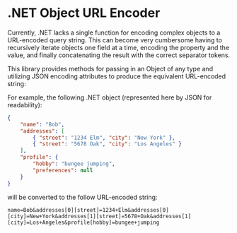 # .NET Object URL Encoder

Currently, .NET lacks a single function for encoding complex objects to a URL-encoded query string. This can
become very cumbersome having to recursively iterate objects one field at a time, encoding the property
and the value, and finally concatenating the result with the correct separator tokens.

This library provides methods for passing in an Object of any type and utilizing JSON encoding attributes to produce
the equivalent URL-encoded string:

For example, the following .NET object (represented here by JSON for readability):
```json
{
    "name": "Bob",
    "addresses": [
        { "street": "1234 Elm", "city": "New York" },
        { "street": "5678 Oak", "city": "Los Angeles" }
    ],
    "profile": {
        "hobby": "bungee jumping",
        "preferences": null
    }
}
```
will be converted to the follow URL-encoded string:
```
name=Bob&addresses[0][street]=1234+Elm&addresses[0][city]=New+York&addresses[1][street]=5678+Oak&addresses[1][city]=Los+Angeles&profile[hobby]=bungee+jumping
```

